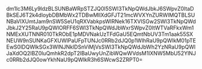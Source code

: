 dm1lc3M6Ly9ldzBLSUNBaWRpSTZJQ0l5SWl3TkNpQWdJbkJ6SWpvZ0ltaDBkSEJ6T2k4dloybDBMbWx2TDBwMllXdGFJT21mcWVXYnZURWlMQTBLSUNBaVlXUmtJam9nSW5SeU1qRXVabkpsWlRNek16TXVlSGw2SWl3TkNpQWdJbkJ2Y25RaU9pQWlORFF6SWl3TkNpQWdJbWxrSWpvZ0ltWTVaRFkxWm1NMExXUTNNR010TkRObE1pMDVNakUzTFdGaU5EQmtNbUV3Tm1aak55SXNEUW9nSUNKaGFXUWlPaUFpTUNJc0RRb2dJQ0p1WlhRaU9pQWlkM01pTEEwS0lDQWlkSGx3WlNJNklDSnViMjVsSWl3TkNpQWdJbWh2YzNRaU9pQWlJaXdOQ2lBZ0luQmhkR2dpT2lBaUwyUnZibWQwWVdsM1lXNW5MbU52YlNJc0RRb2dJQ0owYkhNaU9pQWlkR3h6SWcwS2ZRPT0=
